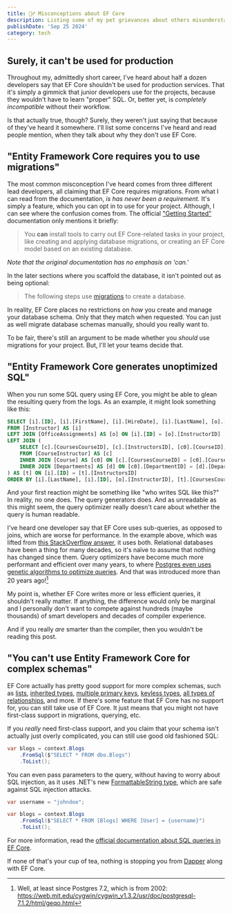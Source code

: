 ```yaml
---
title: 🙋‍♂️ Misconceptions about EF Core
description: Listing some of my pet grievances about others misunderstanding EF Core.
publishDate: 'Sep 25 2024'
category: tech
---
```


<!-- vale Microsoft.Adverbs = NO -->

## Surely, it can't be used for production

Throughout my, admittedly short career, I've heard about half a dozen developers say that EF Core shouldn't be used for production services. That it's simply a gimmick that junior developers use for the projects, because they wouldn't have to learn "proper" SQL. Or, better yet, is *completely incompatible* without their workflow.

Is that actually true, though? Surely, they weren't just saying that because of they've heard it somewhere. I'll list some concerns I've heard and read people mention, when they talk about why they don't use EF Core.

## "Entity Framework Core requires you to use migrations"

The most common misconception I've heard comes from three different lead developers, all claiming that EF Core requires migrations. From what I can read from the documentation, *is has never been a requirement.* It's simply a feature, which you can opt in to use for your project. Although, I can see where the confusion comes from. The official ["Getting Started"](https://learn.microsoft.com/en-us/ef/core/get-started/overview/install) documentation only mentions it briefly:

> You **can** install tools to carry out EF Core-related tasks in your project, like creating and applying database migrations, or creating an EF Core model based on an existing database.

*Note that the original documentation has no emphasis on 'can.'*

In the later sections where you scaffold the database, it isn't pointed out as being optional:

> The following steps use [migrations](https://learn.microsoft.com/en-us/ef/core/managing-schemas/migrations/) to create a database.

In reality, EF Core places no restrictions on *how* you create and manage your database schema. Only that they match when requested. You can just as well migrate database schemas manually, should you really want to.

To be fair, there's still an argument to be made whether you *should* use migrations for your project. But, I'll let your teams decide that.

## "Entity Framework Core generates unoptimized SQL"

When you run some SQL query using EF Core, you might be able to glean the resulting query from the logs. As an example, it might look something like this:

```sql
SELECT [i].[ID], [i].[FirstName], [i].[HireDate], [i].[LastName], [o].[InstructorID]
FROM [Instructor] AS [i]
LEFT JOIN [OfficeAssignments] AS [o] ON [i].[ID] = [o].[InstructorID]
LEFT JOIN (
    SELECT [c].[CoursesCourseID], [c].[InstructorsID], [c0].[CourseID], [c0].[Credits], [c0].[Department]
    FROM [CourseInstructor] AS [c]
    INNER JOIN [Course] AS [c0] ON [c].[CoursesCourseID] = [c0].[CourseID]
    INNER JOIN [Departments] AS [d] ON [c0].[DepartmentID] = [d].[DepartmentID]
) AS [t] ON [i].[ID] = [t].[InstructorsID]
ORDER BY [i].[LastName], [i].[ID], [o].[InstructorID], [t].[CoursesCourseID], [t].[InstructorsID],
```

And your first reaction might be something like "who writes SQL like this?" In reality, no one does. The query generators does. And as unreadable as this might seem, the query optimizer really doesn't care about whether the query is human readable.

I've heard one developer say that EF Core uses sub-queries, as opposed to joins, which are worse for performance. In the example above, which was lifted from [this StackOverflow answer](https://stackoverflow.com/a/66662556), it uses both. Relational databases have been a thing for many decades, so it's naïve to assume that nothing has changed since them. Query optimizers have become much more performant and efficient over many years, to where [Postgres even uses genetic algorithms to optimize queries](https://www.postgresql.org/docs/current/geqo-intro2.html). And that was introduced more than 20 years ago![^1]

My point is, whether EF Core writes more or less efficient queries, it shouldn't really matter. If anything, the difference would only be marginal and I personally don't want to compete against hundreds (maybe thousands) of smart developers and decades of compiler experience.

And if you really *are* smarter than the compiler, then you wouldn't be reading this post.

## "You can't use Entity Framework Core for complex schemas"

EF Core actually has pretty good support for more complex schemas, such as [lists](https://learn.microsoft.com/en-us/ef/core/modeling/sequences), [inherited types](https://learn.microsoft.com/en-us/ef/core/modeling/inheritance), [multiple primary keys](https://learn.microsoft.com/en-us/ef/core/modeling/keys?tabs=data-annotations), [keyless types](https://learn.microsoft.com/en-us/ef/core/modeling/keyless-entity-types?tabs=data-annotations), [all types of relationships](https://learn.microsoft.com/en-us/ef/core/modeling/relationships), and more. If there's some feature that EF Core has no support for, you can still take use of EF Core. It just means that you might not have first-class support in migrations, querying, etc.

If you *really* need first-class support, and you claim that your schema isn't actually just overly complicated, you can still use good old fashioned SQL:

```cs
var blogs = context.Blogs
    .FromSql($"SELECT * FROM dbo.Blogs")
    .ToList();
```

You can even pass parameters to the query, without having to worry about SQL injection, as it uses .NET's new [FormattableString type](https://learn.microsoft.com/en-us/dotnet/api/system.formattablestring?view=net-8.0), which are safe against SQL injection attacks.

```cs
var username = "johndoe";

var blogs = context.Blogs
    .FromSql($"SELECT * FROM [Blogs] WHERE [User] = {username}")
    .ToList();
```

For more information, read the [official documentation about SQL queries in EF Core](https://learn.microsoft.com/en-us/ef/core/querying/sql-queries).

If none of that's your cup of tea, nothing is stopping you from [Dapper](https://github.com/DapperLib/Dapper) along with EF Core.

[^1]: Well, at least since Postgres 7.2, which is from 2002: https://web.mit.edu/cygwin/cygwin_v1.3.2/usr/doc/postgresql-7.1.2/html/geqo.html

<!-- vale Microsoft.Adverbs = YES -->
